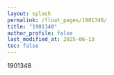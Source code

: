 ```yaml
---
layout: splash
permalink: /float_pages/1901348/
title: "1901348"
author_profile: false
last_modified_at: 2025-06-13
toc: false
---
```

 
1901348
